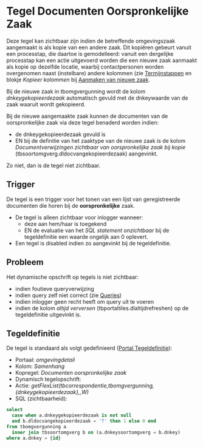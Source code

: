 # Tegel Documenten Oorspronkelijke Zaak

Deze tegel kan zichtbaar zijn indien de betreffende omgevingszaak aangemaakt is als kopie van een andere zaak. Dit kopiëren gebeurt vanuit een processtap, die daartoe is gemodelleerd: vanuit een dergelijke processtap kan een actie uitgevoerd worden die een nieuwe zaak aanmaakt als kopie op dezelfde locatie, waarbij contactpersonen worden overgenomen naast (instelbare) andere kolommen (zie [Termijnstappen](/docs/instellen_inrichten/inrichting_processen/termijnstappen.md) en blokje *Kopieer kolommen* bij [Aanmaken van nieuwe zaak](/docs/probleemoplossing/programmablokken/maak_nieuwe_zaak.md).

Bij de nieuwe zaak in tbomgvergunning wordt de kolom *dnkeygekopieerdezaak* automatisch gevuld met de dnkeywaarde van de zaak waaruit wordt gekopieerd.

Bij de nieuwe aangemaakte zaak kunnen de documenten van de oorspronkelijke zaak via deze tegel benaderd worden indien:

  * de dnkeygekopieerdezaak gevuld is
  * EN bij de definitie van het zaaktype van de nieuwe zaak is de kolom *Documentverwijzingen zichtbaar van oorspronkelijke zaak bij kopie* (tbsoortomgverg.dldocvangekopieerdezaak) aangevinkt.

Zo niet, dan is de tegel niet zichtbaar.

## Trigger

De tegel is een trigger voor het tonen van een lijst van geregistreerde documenten die horen bij de **oorspronkelijke** zaak.

  * De tegel is alleen zichtbaar voor inlogger wanneer: 
    * deze aan hem/haar is toegekend 
    * EN de evaluatie van het *SQL statement onzichtbaar* bij de tegeldefinitie een waarde ongelijk aan 0 oplevert. 
  * Een tegel is disabled indien zo aangevinkt bij de tegeldefinitie.

## Probleem

Het dynamische opschrift op tegels is niet zichtbaar:

  * indien foutieve queryverwijzing  
  * indien query zelf niet correct (zie [Queries](/docs/instellen_inrichten/queries.md))
  * indien inlogger geen recht heeft om query uit te voeren 
  * indien de kolom *altijd verversen* (tbportaltiles.dlaltijdrefreshen) op de tegeldefinitie uitgevinkt is.

## Tegeldefinitie

De tegel is standaard als volgt gedefinieerd ([Portal Tegeldefinitie](/docs/instellen_inrichten/portaldefinitie/portal_tegel.md)):

  * Portaal: *omgevingdetail*
  * Kolom: *Samenhang*
  * Kopregel: *Documenten oorspronkelijke zaak*
  * Dynamisch tegelopschrift:
  * Actie: *getFlexList(tbcorrespondentie,tbomgvergunning,{dnkeygekopieerdezaak},,W)*
  * SQL (zichtbaarheid): 

```sql
select 
  case when a.dnkeygekopieerdezaak is not null 
  and b.dldocvangekopieerdezaak = 'T' then 1 else 0 end 
from tbomgvergunning a 
  inner join tbsoortomgverg b on (a.dnkeysoortomgverg = b.dnkey) 
where a.dnkey = {id}
```

